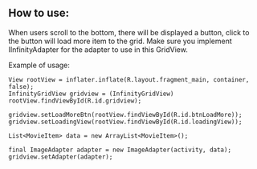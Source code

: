 How to use:
-

When users scroll to the bottom, there will be displayed a button, click to the button will load more item to the grid.
Make sure you implement IInfinityAdapter for the adapter to use in this GridView.

Example of usage:

	View rootView = inflater.inflate(R.layout.fragment_main, container, false);
    InfinityGridView gridview = (InfinityGridView) rootView.findViewById(R.id.gridview);

    gridview.setLoadMoreBtn(rootView.findViewById(R.id.btnLoadMore));
    gridview.setLoadingView(rootView.findViewById(R.id.loadingView));

    List<MovieItem> data = new ArrayList<MovieItem>();

    final ImageAdapter adapter = new ImageAdapter(activity, data);
    gridview.setAdapter(adapter);